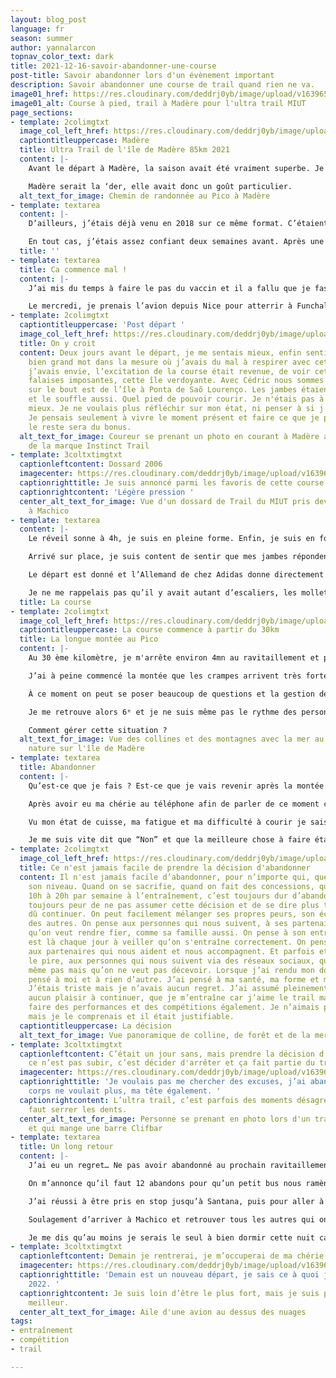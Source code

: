 ```yaml
---
layout: blog_post
language: fr
season: summer
author: yannalarcon
topnav_color_text: dark
title: 2021-12-16-savoir-abandonner-une-course
post-title: Savoir abandonner lors d'un évènement important
description: Savoir abandonner une course de trail quand rien ne va.
image01_href: https://res.cloudinary.com/deddrj0yb/image/upload/v1639653283/website/blog/Mad%C3%A8re/GOPR0108_ALTA1642458316780515_1_-min_nu1crr.jpg
image01_alt: Course à pied, trail à Madère pour l'ultra trail MIUT
page_sections:
- template: 2colimgtxt
  image_col_left_href: https://res.cloudinary.com/deddrj0yb/image/upload/v1639651639/website/blog/Mad%C3%A8re/20180430_120816_hkh386.jpg
  captiontitleuppercase: Madère
  title: Ultra Trail de l'île de Madère 85km 2021
  content: |-
    Avant le départ à Madère, la saison avait été vraiment superbe. Je savais que c’était la dernière de l’année, mais aussi mon dernier petit ultra avant un moment, car je serais Papa en mai. Un nouvel Ultra où les nuits peuvent être longues, les ravitos courts, mais le chemin y est unique, magnifique, un partage en duo pour la vie.

    Madère serait la ‘der, elle avait donc un goût particulier.
  alt_text_for_image: Chemin de randonnée au Pico à Madère
- template: textarea
  content: |-
    D’ailleurs, j’étais déjà venu en 2018 sur ce même format. C’étaient mes débuts sur les trails longs et finalement je ne m’en étais pas si mal sorti. J'ai pu finir 11 ème en 10h58. J’avais adoré cette course, ces paysages, ces chemins, sa difficulté. C’est une île incroyable avec des fleurs magnifiques, des forêts d’eucalyptus, ces Pico vertigineux. Un petit paradis qui traumatise bien les cuisses.

    En tout cas, j’étais assez confiant deux semaines avant. Après une 3e place au Trail de EDF Val Cenis sur le 85km puis une 2e place sur le trail de Serre Ponçon 85km, j’avais franchi une barrière. J’étais meilleur, ma gestion était plus efficace, je comprenais comment tenir une course, mais surtout je savais me battre jusqu’au bout. Le MIUT, c’était pour moi mon dernier objectif et je voulais finir l’année en beauté, tout comme cette île.
  title: ''
- template: textarea
  title: Ca commence mal !
  content: |-
    J’ai mis du temps à faire le pas du vaccin et il a fallu que je fasse ma 2e dose 10 jours avant la compétition. Je me disais “bon, j'aurai sûrement un peu mal à la tête, je vais me reposer et ça ira." Malheureusement, je n’ai pas vécu seulement cela. Mon corps a trop réagi à la 2ᵉ doses et j’ai été cloué au lit 5 jours. Entre fièvre, courbature, fatigue et migraine, rien n’était de bon augure pour ma course. Je commençais sérieusement à douter de pouvoir y aller et de pouvoir courir là-bas. Je n'avais pas couru depuis presque 7 jours et c’est une chose que je ne supporte pas avant une course. Le fait de trop me reposer avant un départ me fatigue encore plus, j’ai besoin de tourner les jambes. Mais là, je n’avais pas le choix.

    Le mercredi, je prenais l’avion depuis Nice pour atterrir à Funchal. Après 3 jours d’antibiotique, j’ai décidé d’y aller même si je savais que ça serait Rock and Roll. Je retrouverai en tout cas le team Instinct Trail avec Sean et Cédric.
- template: 2colimgtxt
  captiontitleuppercase: 'Post départ '
  image_col_left_href: https://res.cloudinary.com/deddrj0yb/image/upload/v1639661304/website/blog/Mad%C3%A8re/GOPR0103_ALTA1642458316780515_1_eezzxk.jpg
  title: On y croit
  content: Deux jours avant le départ, je me sentais mieux, enfin sentir c’était un
    bien grand mot dans la mesure où j’avais du mal à respirer avec cette crève. Mais
    j’avais envie, l’excitation de la course était revenue, de voir cette île, ces
    falaises imposantes, cette île verdoyante. Avec Cédric nous sommes allés trottiner
    sur le bout est de l’île à Ponta de Saõ Lourenço. Les jambes étaient plutôt bonnes
    et le souffle aussi. Quel pied de pouvoir courir. Je n'étais pas à 100% mais j’étais
    mieux. Je ne voulais plus réfléchir sur mon état, ni penser à si j’étais prêt.
    Je pensais seulement à vivre le moment présent et faire ce que je peux faire,
    le reste sera du bonus.
  alt_text_for_image: Coureur se prenant un photo en courant à Madère avec une tenue
    de la marque Instinct Trail
- template: 3coltxtimgtxt
  captionleftcontent: Dossard 2006
  imagecenter: https://res.cloudinary.com/deddrj0yb/image/upload/v1639663459/website/blog/Mad%C3%A8re/IMG20211119104338_tf7ymf.jpg
  captionrighttitle: Je suis annoncé parmi les favoris de cette course
  captionrightcontent: 'Légère pression '
  center_alt_text_for_image: Vue d'un dossard de Trail du MIUT pris devant la mer
    à Machico
- template: textarea
  content: |-
    Le réveil sonne à 4h, je suis en pleine forme. Enfin, je suis en forme, je suis surpris, car même si je suis du matin, à 4h normalement on n’est jamais d’attaque et à 200%. Un taxi me récupère et m’amène au départ des bus pour se rendre à Sao Vicente. Le trajet se passe en musique et je rêve de la course, je me plonge dans le profil du parcours. Je suis un rêveur et je vis ma course avant même d’avoir épinglé le dossard.

    Arrivé sur place, je suis content de sentir que mes jambes répondent bien à l’échauffement. Je suis plutôt concentré et le temps est bon. « Le temps est bon, le ciel est bleu… » et mince, ça y est j’ai cette musique dans la tête.

    Le départ est donné et l’Allemand de chez Adidas donne directement le ton et le rythme de cette course. C’est rapide et je le laisserai faire sa course. Je me retrouve donc directement dans la position 4 dès le début. Je sais que les 30er kilomètres sont assez rapides, mais qu’il faut vraiment garder de la force pour la montée aux Picos qui sera après le 30ème kilomètre. Me voilà 4ᵉ dans une belle allure et dans une bonne forme. Ma chérie m’envoie un petit SMS pour tenir au courant des écarts devant et derrière à chaque ravito. Personne ne me fait l’assistance, alors je prends le temps de manger et de bien remplir mes flasques.

    Je ne me rappelais pas qu’il y avait autant d’escaliers, les mollets chauffent. J’ai pourtant vécu à Lyon et j’en ai passé des escaliers dans la montée de « Nicolas Delange » et « Soulary ». Ma course est bien gérée et je me sens bien. Je commence à me dire qu’au final je vais passer une belle journée.
  title: La course
- template: 2colimgtxt
  image_col_left_href: https://res.cloudinary.com/deddrj0yb/image/upload/v1639663573/website/blog/Mad%C3%A8re/IMG20211120124232_dyvqit.jpg
  captiontitleuppercase: La course commence à partir du 30km
  title: La longue montée au Pico
  content: |-
    Au 30 ème kilomètre, je m'arrête environ 4mn au ravitaillement et prends le temps. C’est la partie la plus dure de la course qui va suivre. Une montée de 1400D+ sur 10,5km et le chemin est loin d’être simple. Je constate que derrière, c'est à 5 mn et devant le 3ᵉ également. Je me dis que je pourrais le rattraper après la montée.

    J’ai à peine commencé la montée que les crampes arrivent très fortement, avec un coup de fatigue et un mal de dos. Je me dis que c’est passager et comme dans chaque ultra, on vit tous un ou des moments durs. J’avance avec les crampes, je vois mes quadriceps se contracter et je pourrais presque distinguer les fibres musculaires, les tendons tellement les crampes sont fortes. À partir de ce moment, c'est la descente aux enfers. Malgré des pauses, après avoir ralenti, je sens que ça va être compliqué.

    À ce moment on peut se poser beaucoup de questions et la gestion de course peut s'avérer totalement différente.

    Je me retrouve alors 6ᵉ et je ne suis même pas le rythme des personnes du 115km. La douleur est vraiment présente, je n’ai jamais eu de telles crampes et un mal de dos pareil.

    Comment gérer cette situation ?
  alt_text_for_image: Vue des collines et des montagnes avec la mer au loin dans la
    nature sur l'île de Madère
- template: textarea
  title: Abandonner
  content: |-
    Qu’est-ce que je fais ? Est-ce que je vais revenir après la montée ? Est-ce que les douleurs, les crampes vont partir ? Est-ce que je finis la course sans penser au classement ? Est-ce que j’accepte de mettre 12h, 13h, 15h au lieu de 10h30 ? Doucement je sens mon mental vaciller et la course commence doucement à m’échapper. Le plaisir disparaît totalement et c’est uniquement la lutte à chaque pas.

    Après avoir eu ma chérie au téléphone afin de parler de ce moment ce doute et de questionnement, après qu’elle essaye de me pousser à aller plus loin, à tenir tout en me réconfortant, la course se dessine vers une fin moins glorieuse.

    Vu mon état de cuisse, ma fatigue et ma difficulté à courir je sais qu’après le ravitaillement, il me reste 40km. Sur les 20 derniers kilomètres, il faut courir car c’est la partie la plus roulante. Si je continue je vais mettre 15h, je vais arriver de nuit. Dans quel état je serais ? Combien de temps après je vais mettre pour récupérer ? Est-ce que je vais prendre du plaisir à finir la course même si je zappe de ma tête la notion de performance et de résultat ?

    Je me suis vite dit que “Non” et que la meilleure chose à faire était de redonner mon dossard.
- template: 2colimgtxt
  image_col_left_href: https://res.cloudinary.com/deddrj0yb/image/upload/v1639651639/website/blog/Mad%C3%A8re/IMG20211120162237_d2yqv9.jpg
  title: Ce n'est jamais facile de prendre la décision d'abandonner
  content: Il n'est jamais facile d’abandonner, pour n’importe qui, quel que soit
    son niveau. Quand on se sacrifie, quand on fait des concessions, quand on passe
    10h à 20h par semaine à l’entraînement, c’est toujours dur d’abandonner. On a
    toujours peur de ne pas assumer cette décision et de se dire plus tard qu'on aurait
    dû continuer. On peut facilement mélanger ses propres peurs, son échec et le regard
    des autres. On pense aux personnes qui nous suivent, à ses partenaires de vie
    qu’on veut rendre fier, comme sa famille aussi. On pense à son entraîneur qui
    est là chaque jour à veiller qu’on s'entraîne correctement. On pense aussi parfois
    aux partenaires qui nous aident et nous accompagnent. Et parfois et c’est peut-être
    le pire, aux personnes qui nous suivent via des réseaux sociaux, qu’on ne connaît
    même pas mais qu’on ne veut pas décevoir. Lorsque j’ai rendu mon dossard, j’ai
    pensé à moi et à rien d’autre. J’ai pensé à ma santé, ma forme et mon plaisir.
    J’étais triste mais je n’avais aucun regret. J’ai assumé pleinement que j’aurai
    aucun plaisir à continuer, que je m’entraîne car j’aime le trail mais que j’aime
    faire des performances et des compétitions également. Je n’aimais pas cet échec
    mais je le comprenais et il était justifiable.
  captiontitleuppercase: La décision
  alt_text_for_image: Vue panoramique de colline, de forêt et de la mer à Madère
- template: 3coltxtimgtxt
  captionleftcontent: C’était un jour sans, mais prendre la décision d’abandonner
    ce n’est pas subir, c’est décider d'arrêter et ça fait partie du trail et de l’apprentissage.
  imagecenter: https://res.cloudinary.com/deddrj0yb/image/upload/v1639651639/website/blog/Mad%C3%A8re/IMG-20211120-WA0035_ngz8av.jpg
  captionrighttitle: 'Je voulais pas me chercher des excuses, j’ai abandonné car mon
    corps ne voulait plus, ma tête également. '
  captionrightcontent: L’ultra trail, c’est parfois des moments désagréables et il
    faut serrer les dents.
  center_alt_text_for_image: Personne se prenant en photo lors d'un trail à Madère
    et qui mange une barre Clifbar
- template: textarea
  title: Un long retour
  content: |-
    J’ai eu un regret… Ne pas avoir abandonné au prochain ravitaillement 9km plus loin. Avoir stoppé ma course au Pico Ruivo n'était pas du tout la meilleure idée. Ce Pico n'était pas du tout bien situé pour que je puisse rentrer facilement à Machico, contrairement au Pico de Arieiro.

    On m’annonce qu’il faut 12 abandons pour qu’un petit bus nous ramène. Bon, je ne souhaite pas que ces 12 personnes abandonnent mais ça risque d’être long. Après une petite sieste, j’étais gelé, une constante brume se figer à ce Pico. Il y avait un parking à 2km, et la route ensuite descendait à Santana. Après 3h d’attente, 4 cafés, quelques poignées de fromage et de chips, je suis partie à pied au parking pour faire du stop et descendre à Santana.

    J’ai réussi à être pris en stop jusqu’à Santana, puis pour aller à Machico j’ai pu prendre un taxi car le stop ne fonctionnait plus très bien.

    Soulagement d’arriver à Machico et retrouver tous les autres qui ont pu faire une belle course.

    Je me dis qu’au moins je serais le seul à bien dormir cette nuit car après 80km généralement on dort toujours très mal.
- template: 3coltxtimgtxt
  captionleftcontent: Demain je rentrerai, je m’occuperai de ma chérie enceinte.
  imagecenter: https://res.cloudinary.com/deddrj0yb/image/upload/v1639651640/website/blog/Mad%C3%A8re/IMG20211121152328_tjrevq.jpg
  captionrighttitle: 'Demain est un nouveau départ, je sais ce à quoi j’aspire en
    2022. '
  captionrightcontent: Je suis loin d’être le plus fort, mais je suis prêt à devenir
    meilleur.
  center_alt_text_for_image: Aile d'une avion au dessus des nuages
tags:
- entraînement
- compétition
- trail

---
```

